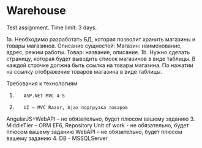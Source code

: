 # Warehouse
Test assignment. Time limit: 3 days.

1a. Необходимо разработать БД, которая позволит хранить магазины и товары магазинов.
Описание сущностей:
Магазин: наименование, адрес, режим работы.
Товар: название, описание.
1b. Нужно сделать страницу, которая будет выводить список магазинов в виде таблицы. 
В каждой строчке должна быть ссылка на товары магазина. По нажатии на ссылку отображение товаров магазина в виде таблицы.
 
Требования к технологиям
1.        ASP.NET MVC 4-5
2.        UI – MVC Razor, Ajax подгрузка товаров
AngularJS+WebAPI – не обязательно, будет плюсом вашему заданию
3.        MiddleTier – ORM EF6, Repository
Unit of work - не обязательно, будет плюсом вашему заданию
WebAPI – не обязательно, будет плюсом вашему заданию
4.        DB - MSSQLServer
